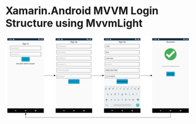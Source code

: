 # Xamarin.Android MVVM Login Structure using MvvmLight 

![Mockup design](https://github.com/ijeong1/MvvmLight_Xamarin.Droid_Login/blob/main/design.png)
